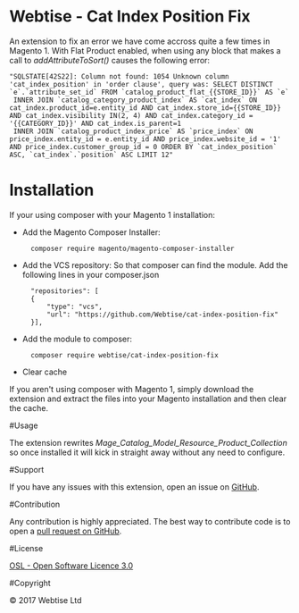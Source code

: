 # Webtise - Cat Index Position Fix
An extension to fix an error we have come accross quite a few times in Magento 1. With Flat Product enabled, when using any block that makes a call to *addAttributeToSort()* causes the following error:
```
"SQLSTATE[42S22]: Column not found: 1054 Unknown column 'cat_index_position' in 'order clause', query was: SELECT DISTINCT `e`.`attribute_set_id` FROM `catalog_product_flat_{{STORE_ID}}` AS `e`
 INNER JOIN `catalog_category_product_index` AS `cat_index` ON cat_index.product_id=e.entity_id AND cat_index.store_id={{STORE_ID}} AND cat_index.visibility IN(2, 4) AND cat_index.category_id = '{{CATEGORY_ID}}' AND cat_index.is_parent=1
 INNER JOIN `catalog_product_index_price` AS `price_index` ON price_index.entity_id = e.entity_id AND price_index.website_id = '1' AND price_index.customer_group_id = 0 ORDER BY `cat_index_position` ASC, `cat_index`.`position` ASC LIMIT 12"
```

# Installation

If your using composer with your Magento 1 installation:

- Add the Magento Composer Installer:

        composer require magento/magento-composer-installer
     
- Add the VCS repository: So that composer can find the module. Add the following lines in your composer.json

        "repositories": [
        {
            "type": "vcs",
            "url": "https://github.com/Webtise/cat-index-position-fix"
        }],
        
- Add the module to composer:

        composer require webtise/cat-index-position-fix

- Clear cache

If you aren't using composer with Magento 1, simply download the extension and extract the files into your Magento installation and then clear the cache.

#Usage

The extension rewrites *Mage_Catalog_Model_Resource_Product_Collection* so once installed it will kick in straight away without any need to configure.

#Support

If you have any issues with this extension, open an issue on [GitHub](https://github.com/Webtise/cat-index-position-fix/issues).

#Contribution

Any contribution is highly appreciated. The best way to contribute code is to open a [pull request on GitHub](https://help.github.com/articles/using-pull-requests).

#License

[OSL - Open Software Licence 3.0](http://opensource.org/licenses/osl-3.0.php)

#Copyright

&copy; 2017 Webtise Ltd
